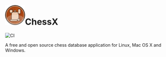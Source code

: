 # ![Icon](data/icons/64x64/apps/chessx.png)ChessX

![CI](https://github.com/erysaj/chessx/workflows/CI/badge.svg?branch=ci-sandbox)

A free and open source chess database application for Linux, Mac OS X and Windows.

